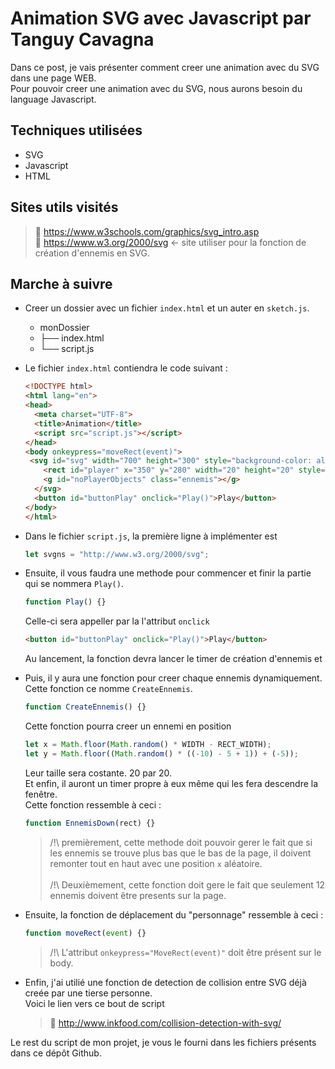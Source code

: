 # Animation SVG avec Javascript par Tanguy Cavagna

Dans ce post, je vais présenter comment creer une animation avec du SVG dans une page WEB.<br>
Pour pouvoir creer une animation avec du SVG, nous aurons besoin du language Javascript.

## Techniques utilisées
* SVG
* Javascript
* HTML

## Sites utils visités
> :link: https://www.w3schools.com/graphics/svg_intro.asp<br>
> :link: https://www.w3.org/2000/svg ← site utiliser pour la fonction de création d'ennemis en SVG.<br>

## Marche à suivre
* Creer un dossier avec un fichier `index.html` et un auter en `sketch.js`.
  * monDossier
  * ├── index.html
  * └── script.js
  
* Le fichier `index.html` contiendra le code suivant :<br>
  ```html
  <!DOCTYPE html>
  <html lang="en">
  <head>
    <meta charset="UTF-8">
    <title>Animation</title>
    <script src="script.js"></script>
  </head>
  <body onkeypress="moveRect(event)">
   <svg id="svg" width="700" height="300" style="background-color: aliceblue">
      <rect id="player" x="350" y="280" width="20" height="20" style="stroke: none; fill: blue;opacity: 0.5"/>
      <g id="noPlayerObjects" class="ennemis"></g>
    </svg>
    <button id="buttonPlay" onclick="Play()">Play</button>
  </body>
  </html>
  ```
  
* Dans le fichier `script.js`, la première ligne à implémenter est
  ```javascript 
  let svgns = "http://www.w3.org/2000/svg"; 
  ```
  
* Ensuite, il vous faudra une methode pour commencer et finir la partie qui se nommera `Play()`.
  ```javascript
  function Play() {}
  ```
  Celle-ci sera appeller par la l'attribut `onclick` 
  ```html 
  <button id="buttonPlay" onclick="Play()">Play</button>
  ``` 
  Au lancement, la fonction devra lancer le timer de création d'ennemis et 
  
* Puis, il y aura une fonction pour creer chaque ennemis dynamiquement. Cette fonction ce nomme `CreateEnnemis`.
  ```javascript
  function CreateEnnemis() {}
  ```
  Cette fonction pourra creer un ennemi en position 
  ``` javascript
  let x = Math.floor(Math.random() * WIDTH - RECT_WIDTH);
  let y = Math.floor((Math.random() * ((-10) - 5 + 1)) + (-5));
  ```
  Leur taille sera costante. 20 par 20. <br>
  Et enfin, il auront un timer propre à eux même qui les fera descendre la fenêtre.<br>
  Cette fonction ressemble à ceci :
  ```javascript
  function EnnemisDown(rect) {}
  ```
  > /!\ premièrement, cette methode doit pouvoir gerer le fait que si les ennemis se trouve plus bas que le bas de la page, il doivent    remonter tout en haut avec une position `x` aléatoire.<br><br>
  > /!\ Deuxièmement, cette fonction doit gere le fait que seulement 12 ennemis doivent être presents sur la page.
  
* Ensuite, la fonction de déplacement du "personnage" ressemble à ceci :
  ```javascript
  function moveRect(event) {}
  ```
  > /!\ L'attribut `onkeypress="MoveRect(event)"` doit être présent sur le body.
  
* Enfin, j'ai utilié une fonction de detection de collision entre SVG déjà creée par une tierse personne.<br>
  Voici le lien vers ce bout de script
  > :link:  http://www.inkfood.com/collision-detection-with-svg/
  
Le rest du script de mon projet, je vous le fourni dans les fichiers présents dans ce dépôt Github.
